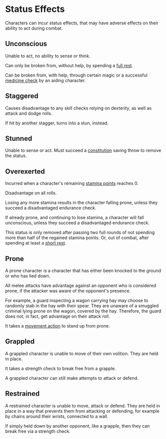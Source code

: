 # Status Effects
Characters can incur status effects, that may have adverse effects on their ability to act during combat. 

## Unconscious
Unable to act, no ability to sense or think. 

Can only be broken from, without help, by spending a [full rest](../resting#full-rest). 

Can be broken from, with help, through certain magic or a successful [medicine check](../skills#Medicine-(Int-+-Wis-+-Perc)) by an aiding character. 

## Staggered
Causes disadvantage to any skill checks relying on dexterity, as well as attack and dodge rolls. 

If hit by another stagger, turns into a stun, instead. 

## Stunned
Unable to sense or act. Must succeed a [constitution](../attributes#constitution-[con]) saving throw to remove the status. 

## Overexerted
Incurred when a character's remaining [stamina points](combat-attributes#Stamina-Points-[SP]) reaches 0. 

Disadvantage on all rolls. 

Losing any more stamina results in the character falling prone, unless they succeed a disadvantaged endurance check. 

If already prone, and continuing to lose stamina, a character will fall unconscious, unless they succeed a disadvantaged endurance check. 

This status is only removed after passing two full rounds of not spending more than half of the regained stamina points. Or, out of combat, after spending at least a [short rest](../resting#short-rest). 

## Prone
A prone character is a character that has either been knocked to the ground or who has lied down. 

All melee attacks have advantage against an opponent who is considered prone, if the attacker was aware of the opponent's presence. 

For example, a guard inspecting a wagon carrying hay may choose to randomly stab in the hay with their spear. They are unaware of a smuggled criminal lying prone on the wagon, covered by the hay. Therefore, the guard does not, in fact, get advantage on their attack roll. 

It takes a [movement action](combat-actions#movement-action) to stand up from prone. 

## Grappled
A grappled character is unable to move of their own volition. They are held in place. 

It takes a strength check to break free from a grapple. 

A grappled character can still make attempts to attack or defend. 

## Restrained
A restrained character is unable to move, attack or defend. They are held in place in a way that prevents them from attacking or defending, for example by chains around their wrists, connected to a wall. 

If simply held down by another opponent, like a grapple, then they can break free via a strength check. 